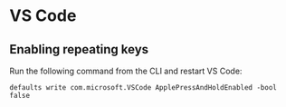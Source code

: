 # VS Code

## Enabling repeating keys
Run the following command from the CLI and restart VS Code:

```
defaults write com.microsoft.VSCode ApplePressAndHoldEnabled -bool false
```
